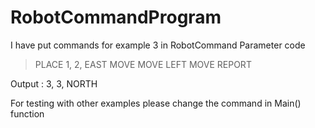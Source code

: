# RobotCommandProgram

I have put commands for example 3 in RobotCommand Parameter code

> PLACE 1, 2, EAST
> MOVE
> MOVE
> LEFT
> MOVE
> REPORT

Output : 3, 3, NORTH

For testing with other examples please change the command in Main() function



